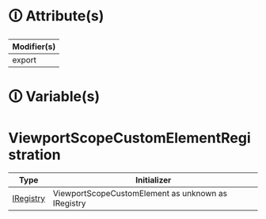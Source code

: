 # &#128712; Attribute(s)

| Modifier(s)                            |
|----------------------------------------|
| export |

# &#128712; Variable(s)

# ViewportScopeCustomElementRegistration

| Type                        | Initializer                       |
|-----------------------------|-----------------------------------|
| [IRegistry](https://hamedfathi.gitbook.io/aurelia-2-doc-api/kernel/interface/di/iregistry) | ViewportScopeCustomElement as unknown as IRegistry |